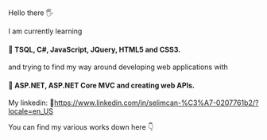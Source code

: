 Hello there 🖐️

I am currently learning 
#### 💬 TSQL, C#, JavaScript, JQuery, HTML5 and CSS3. 
and trying to find my way around developing web applications with 
#### 💬 ASP.NET, ASP.NET Core MVC and creating web APIs. 
My linkedin: 
💬https://www.linkedin.com/in/selimcan-%C3%A7-0207761b2/?locale=en_US

You can find my various works down here 👇



<!--
**tbhDemir/tbhDemir** is a ✨ _special_ ✨ repository because its `README.md` (this file) appears on your GitHub profile.

Here are some ideas to get you started:

- 🔭 I’m currently working on ...
- 🌱 I’m currently learning ...
- 👯 I’m looking to collaborate on ...
- 🤔 I’m looking for help with ...
- 💬 Ask me about ...
- 📫 How to reach me: ...
- 😄 Pronouns: ...
- ⚡ Fun fact: ...
-->
